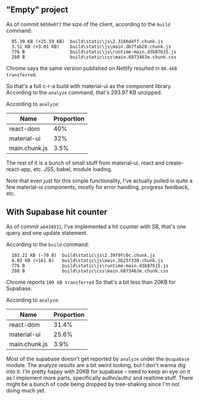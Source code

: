 
## "Empty" project

As of commit `9050e0f7` the size of the client, according to the `build` command:
```
  85.39 KB (+25.59 KB)  build\static\js\2.3166d4ff.chunk.js
  3.51 KB (+3.01 KB)    build\static\js\main.db7fab20.chunk.js
  776 B                 build\static\js\runtime-main.d3b87615.js
  280 B                 build\static\css\main.6873463e.chunk.css
```
Chrome says the same version published on Netlify resulted in 
`88.4kB transferred`.

So that's a full c-r-a build with material-ui as the component library.
According to the `analyze` command, that's 293.97 KB unzipped.

According to `analyze`:
   
| Name  | Proportion |
| -- | -- |
| react-dom  | 40%  |
| material-ui  | 32% |
| main.chunk.js | 3.5% |

The rest of it is a bunch of small stuff from material-ui, react and 
create-react-app, etc.  JSS, babel, module loading.

Note that even just for this simple functionality, I've actually pulled in 
quite a few material-ui components, mostly for error handling, 
progress feedback, etc.


## With Supabase hit counter

As of commit `a6434931`, I've implemented a hit counter with SB, that's one
query and one update statement.

According to the `build` command:
```
  103.21 KB (-70 B)  build\static\js\2.39f9fc0c.chunk.js
  4.83 KB (+161 B)   build\static\js\main.5b25f330.chunk.js
  776 B              build\static\js\runtime-main.d3b87615.js
  280 B              build\static\css\main.6873463e.chunk.css
```
Chrome reports `109 kB transferred`
So that's a bit less than 20KB for Supabase.
    
According to `analyze`:
   
| Name  | Proportion |
| -- | -- |
| react-dom  | 31.4%  |
| material-ui  | 25.6% |
| main.chunk.js | 3.9% |

Most of the supabase doesn't get reported by `analyze` under the `@supabase` 
module.  The analyze results are a bit weird looking, but I don't wanna dig 
into it.  I'm pretty happy with 20KB for supabase - need to keep an eye on it
as I implement more parts, specifically authn/authz and realtime stuff.
There might be a bunch of code being dropped by tree-shaking since I'm not
doing much yet.      